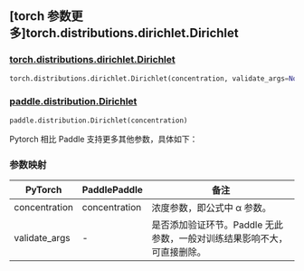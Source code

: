 ## [torch 参数更多]torch.distributions.dirichlet.Dirichlet

### [torch.distributions.dirichlet.Dirichlet](https://pytorch.org/docs/stable/distributions.html#torch.distributions.dirichlet.Dirichlet)

```python
torch.distributions.dirichlet.Dirichlet(concentration, validate_args=None)
```

### [paddle.distribution.Dirichlet](https://www.paddlepaddle.org.cn/documentation/docs/zh/develop/api/paddle/distribution/Dirichlet_cn.html)

```python
paddle.distribution.Dirichlet(concentration)
```

Pytorch 相比 Paddle 支持更多其他参数，具体如下：

### 参数映射

| PyTorch       | PaddlePaddle  | 备注                                          |
| ------------- | ------------- | --------------------------------------------- |
| concentration | concentration | 浓度参数，即公式中 α 参数。                   |
| validate_args | -             | 是否添加验证环节。Paddle 无此参数，一般对训练结果影响不大，可直接删除。 |
